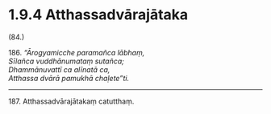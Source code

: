 

# 1.9.4 Atthassadvārajātaka




(84.)

186\. _“Ārogyamicche paramañca lābhaṃ,_  
_Sīlañca vuddhānumataṃ sutañca;_  
_Dhammānuvattī ca alīnatā ca,_  
_Atthassa dvārā pamukhā chaḷete”ti._  


---

187\. Atthassadvārajātakaṃ catutthaṃ.





